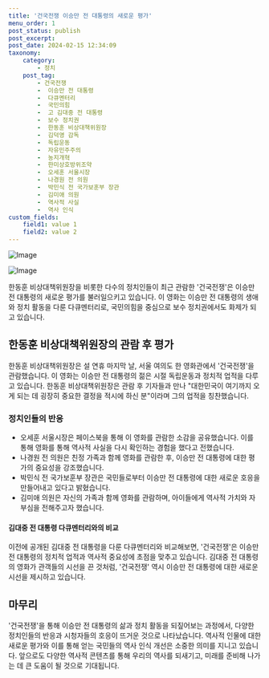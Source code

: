 ```yaml
---
title: '건국전쟁 이승만 전 대통령의 새로운 평가'
menu_order: 1
post_status: publish
post_excerpt: 
post_date: 2024-02-15 12:34:09
taxonomy:
    category:
        - 정치
    post_tag:
        - 건국전쟁
        -  이승만 전 대통령
        -  다큐멘터리
        -  국민의힘
        -  고 김대중 전 대통령
        -  보수 정치권
        -  한동훈 비상대책위원장
        -  김덕영 감독
        -  독립운동
        -  자유민주주의
        -  농지개혁
        -  한미상호방위조약
        -  오세훈 서울시장
        -  나경원 전 의원
        -  박민식 전 국가보훈부 장관
        -  김미애 의원
        -  역사적 사실
        -  역사 인식
custom_fields:
    field1: value 1
    field2: value 2
---
```


![Image](https://imgnews.pstatic.net/image/366/2024/02/13/0000969997_001_20240213120401446.jpg?type=w647)

![Image](https://imgnews.pstatic.net/image/366/2024/02/13/0000969997_002_20240213120401513.jpg?type=w647)

한동훈 비상대책위원장을 비롯한 다수의 정치인들이 최근 관람한 '건국전쟁'은 이승만 전 대통령의 새로운 평가를 불러일으키고 있습니다. 이 영화는 이승만 전 대통령의 생애와 정치 활동을 다룬 다큐멘터리로, 국민의힘을 중심으로 보수 정치권에서도 화제가 되고 있습니다.
## 한동훈 비상대책위원장의 관람 후 평가
한동훈 비상대책위원장은 설 연휴 마지막 날, 서울 여의도 한 영화관에서 '건국전쟁'을 관람했습니다. 이 영화는 이승만 전 대통령의 젊은 시절 독립운동과 정치적 업적을 다루고 있습니다. 한동훈 비상대책위원장은 관람 후 기자들과 만나 "대한민국이 여기까지 오게 되는 데 굉장히 중요한 결정을 적시에 하신 분"이라며 그의 업적을 칭찬했습니다.
### 정치인들의 반응
- 오세훈 서울시장은 페이스북을 통해 이 영화를 관람한 소감을 공유했습니다. 이를 통해 영화를 통해 역사적 사실을 다시 확인하는 경험을 했다고 전했습니다.
- 나경원 전 의원은 친정 가족과 함께 영화를 관람한 후, 이승만 전 대통령에 대한 평가의 중요성을 강조했습니다.
- 박민식 전 국가보훈부 장관은 국민들로부터 이승만 전 대통령에 대한 새로운 호응을 만들어내고 있다고 밝혔습니다.
- 김미애 의원은 자신의 가족과 함께 영화를 관람하며, 아이들에게 역사적 가치와 자부심을 전해주고자 했습니다.
#### 김대중 전 대통령 다큐멘터리와의 비교
이전에 공개된 김대중 전 대통령을 다룬 다큐멘터리와 비교해보면, '건국전쟁'은 이승만 전 대통령의 정치적 업적과 역사적 중요성에 초점을 맞추고 있습니다. 김대중 전 대통령의 영화가 관객들의 시선을 끈 것처럼, '건국전쟁' 역시 이승만 전 대통령에 대한 새로운 시선을 제시하고 있습니다.
## 마무리
'건국전쟁'을 통해 이승만 전 대통령의 삶과 정치 활동을 되짚어보는 과정에서, 다양한 정치인들의 반응과 시청자들의 호응이 뜨거운 것으로 나타났습니다. 역사적 인물에 대한 새로운 평가와 이를 통해 얻는 국민들의 역사 인식 개선은 소중한 의미를 지니고 있습니다. 앞으로도 다양한 역사적 콘텐츠를 통해 우리의 역사를 되새기고, 미래를 준비해 나가는 데 큰 도움이 될 것으로 기대됩니다.
